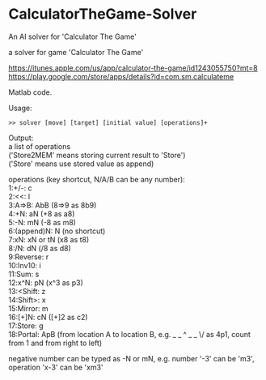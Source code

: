 # CalculatorTheGame-Solver
An AI solver for 'Calculator The Game'

a solver for game 'Calculator The Game'

https://itunes.apple.com/us/app/calculator-the-game/id1243055750?mt=8
<br>https://play.google.com/store/apps/details?id=com.sm.calculateme

Matlab code.

Usage:
```
>> solver [move] [target] [initial value] [operations]+
```

Output:
<br>a list of operations
<br>('Store2MEM' means storing current result to 'Store')
<br>('Store' means use stored value as append)

operations (key shortcut, N/A/B can be any number):
<br>1:+/-: c
<br>2:<<: l
<br>3:A=>B: AbB (8=>9 as 8b9)
<br>4:+N: aN (+8 as a8) 
<br>5:-N: mN (-8 as m8) 
<br>6:(append)N: N (no shortcut)
<br>7:xN: xN or tN (x8 as t8)
<br>8:/N: dN (/8 as d8) 
<br>9:Reverse: r
<br>10:Inv10: i
<br>11:Sum: s
<br>12:x^N: pN (x^3 as p3)
<br>13:<Shift: z
<br>14:Shift>: x
<br>15:Mirror: m
<br>16:[+]N: cN ([+]2 as c2)
<br>17:Store: g
<br>18:Portal: ApB (from location A to location B, e.g. _ _ ^ _ _ \\/ as 4p1, count from 1 and from right to left)

negative number can be typed as -N or mN, e.g. number '-3' can be 'm3', operation 'x-3' can be 'xm3'
